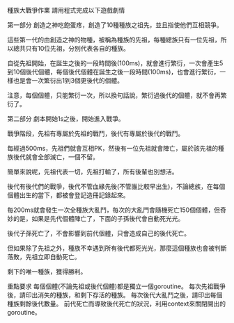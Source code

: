 種族大戰爭作業
請用程式完成以下遊戲劇情

第一部分
創造之神吃飽蛋疼，創造了10種種族之祖先，並且指使他們互相競爭。

這些第一代的由創造之神的物種，被稱為種族的先祖，每種總族只有一位先祖，所以總共只有10位先祖，分別代表各自的種族。

自從先祖開始，在誕生之後的一段時間後(100ms)，就會進行繁衍，一次會產生5到10個後代個體，每個後代個體在誕生之後一段時間(100ms)，也會進行繁衍，一樣也是會一次繁衍出1到3個更後代的個體。

注意，每個個體，只能繁衍一次，所以換句話說，繁衍過後代的個體，就不會再繁衍了。

第二部分
劇本開始1s之後，開始進入戰爭。

戰爭階段，先祖有專屬於先祖的戰鬥，後代有專屬於後代的戰鬥。

每經過500ms，先祖們就會互相PK，然後有一位先祖就會陣亡，屬於該先祖的種族後代就會全部滅亡，一個不留。

簡單來說呢，先祖代表一切，先祖打輸了，所有後輩也別想活。

後代有後代們的戰爭，後代不管血緣先後(不管誰比較早出生)，不論總族，在每個個體出生的當下，都被會登記造冊記錄起來。

每200ms就會發生一次全種族大亂鬥，每次的大亂鬥會隨機死亡150個個體，但奇妙的是，如果是先代個體陣亡了，下面的子孫後代會自動死光光。

後代子孫死亡了，不會影響到前代個體，只會造成自己的後代死亡。

但如果除了先祖之外，種族不幸遇到所有後代都死光光，那麼這個種族也會被判斷落敗，先祖立即自動死亡。

剩下的唯一種族，獲得勝利。

重點要求
每個個體(不論先祖或後代個體)都是獨立一個goroutine。
每次先祖戰爭後，請印出消失的種族，和剩下存活的種族。
每次後代大亂鬥之後，請印出每個種族剩餘後代數量。
前代死亡而導致後代死亡的狀況，利用context來關閉開出的goroutine。